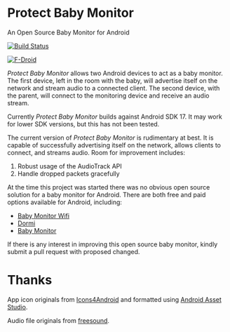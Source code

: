 # Protect Baby Monitor
An Open Source Baby Monitor for Android

[![Build Status](https://travis-ci.org/brarcher/protect-baby-monitor.svg?branch=master)](https://travis-ci.org/brarcher/protect-baby-monitor)

[![F-Droid](https://upload.wikimedia.org/wikipedia/commons/thumb/0/0d/Get_it_on_F-Droid.svg/160px-Get_it_on_F-Droid.svg.png)](https://f-droid.org/repository/browse/?fdid=protect.babymonitor "Protect Baby Monitor on F-Droid")

_Protect Baby Monitor_ allows two Android devices to act as a baby monitor. The first device,
left in the room with the baby, will advertise itself on the network and stream audio
to a connected client. The second device, with the parent, will connect to the monitoring
device and receive an audio stream.

Currently _Protect Baby Monitor_ builds against Android SDK 17. It may work for
lower SDK versions, but this has not been tested.

The current version of _Protect Baby Monitor_ is rudimentary at best. It is capable
of successfully advertising itself on the network, allows clients to connect,
and streams audio. Room for improvement includes:

1. Robust usage of the AudioTrack API
2. Handle dropped packets gracefully

At the time this project was started there was no obvious open source solution for a
baby monitor for Android. There are both free and paid options available for Android,
including:

- [Baby Monitor Wifi](https://play.google.com/store/apps/details?id=com.bluechillie.babyphone)
- [Dormi](https://play.google.com/store/apps/details?id=com.sleekbit.dormi)
- [Baby Monitor](https://play.google.com/store/apps/details?id=dk.mvainformatics.android.babymonitor)

If there is any interest in improving this open source baby monitor, kindly submit a pull request with
proposed changed.


# Thanks

App icon originals from [Icons4Android](http://www.icons4android.com/)
and formatted using [Android Asset Studio](https://romannurik.github.io/AndroidAssetStudio/index.html).

Audio file originals from [freesound](https://freesound.org).
